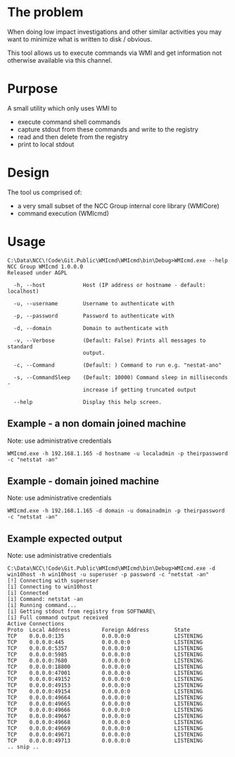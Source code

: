 # The problem
When doing low impact investigations and other similar activities you may want to minimize what is written to disk / obvious.

This tool allows us to execute commands via WMI and get information not otherwise available via this channel.

# Purpose
A small utility which only uses WMI to
* execute command shell commands
* capture stdout from these commands and write to the registry
* read and then delete from the registry
* print to local stdout

# Design
The tool us comprised of:
- a very small subset of the NCC Group internal core library (WMICore)
- command execution (WMIcmd)

# Usage

```
C:\Data\NCC\!Code\Git.Public\WMIcmd\WMIcmd\bin\Debug>WMIcmd.exe --help
NCC Group WMIcmd 1.0.0.0
Released under AGPL

  -h, --host            Host (IP address or hostname - default: localhost)

  -u, --username        Username to authenticate with

  -p, --password        Password to authenticate with

  -d, --domain          Domain to authenticate with

  -v, --Verbose         (Default: False) Prints all messages to standard
                        output.

  -c, --Command         (Default: ) Command to run e.g. "nestat-ano"

  -s, --CommandSleep    (Default: 10000) Command sleep in milliseconds -
                        increase if getting truncated output

  --help                Display this help screen.
```

## Example - a non domain joined machine
Note: use administrative credentials

```
WMIcmd.exe -h 192.168.1.165 -d hostname -u localadmin -p theirpassword -c "netstat -an"
```

## Example - domain joined machine
Note: use administrative credentials

```
WMIcmd.exe -h 192.168.1.165 -d domain -u domainadmin -p theirpassword -c "netstat -an"
```

## Example expected output
Note: use administrative credentials

```
C:\Data\NCC\!Code\Git.Public\WMIcmd\WMIcmd\bin\Debug>WMIcmd.exe -d win10host -h win10host -u superuser -p password -c "netstat -an"
[!] Connecting with superuser
[i] Connecting to win10host
[i] Connected
[i] Command: netstat -an
[i] Running command...
[i] Getting stdout from registry from SOFTWARE\
[i] Full command output received
Active Connections
Proto  Local Address          Foreign Address        State
TCP    0.0.0.0:135            0.0.0.0:0              LISTENING
TCP    0.0.0.0:445            0.0.0.0:0              LISTENING
TCP    0.0.0.0:5357           0.0.0.0:0              LISTENING
TCP    0.0.0.0:5985           0.0.0.0:0              LISTENING
TCP    0.0.0.0:7680           0.0.0.0:0              LISTENING
TCP    0.0.0.0:18800          0.0.0.0:0              LISTENING
TCP    0.0.0.0:47001          0.0.0.0:0              LISTENING
TCP    0.0.0.0:49152          0.0.0.0:0              LISTENING
TCP    0.0.0.0:49153          0.0.0.0:0              LISTENING
TCP    0.0.0.0:49154          0.0.0.0:0              LISTENING
TCP    0.0.0.0:49664          0.0.0.0:0              LISTENING
TCP    0.0.0.0:49665          0.0.0.0:0              LISTENING
TCP    0.0.0.0:49666          0.0.0.0:0              LISTENING
TCP    0.0.0.0:49667          0.0.0.0:0              LISTENING
TCP    0.0.0.0:49668          0.0.0.0:0              LISTENING
TCP    0.0.0.0:49669          0.0.0.0:0              LISTENING
TCP    0.0.0.0:49671          0.0.0.0:0              LISTENING
TCP    0.0.0.0:49713          0.0.0.0:0              LISTENING
.. snip ..
```

